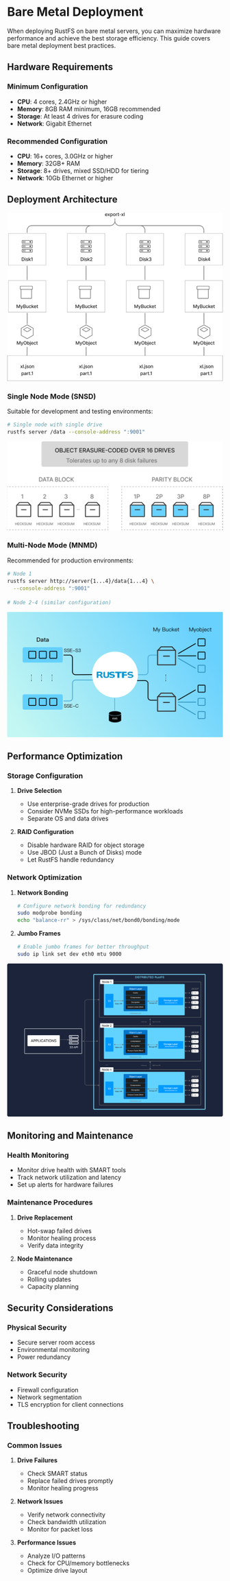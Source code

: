 # Bare Metal Deployment

When deploying RustFS on bare metal servers, you can maximize hardware performance and achieve the best storage efficiency. This guide covers bare metal deployment best practices.

## Hardware Requirements

### Minimum Configuration

- **CPU**: 4 cores, 2.4GHz or higher
- **Memory**: 8GB RAM minimum, 16GB recommended
- **Storage**: At least 4 drives for erasure coding
- **Network**: Gigabit Ethernet

### Recommended Configuration

- **CPU**: 16+ cores, 3.0GHz or higher
- **Memory**: 32GB+ RAM
- **Storage**: 8+ drives, mixed SSD/HDD for tiering
- **Network**: 10Gb Ethernet or higher

## Deployment Architecture

![Bare Metal Architecture 1](./images/sec2-1.png)

### Single Node Mode (SNSD)

Suitable for development and testing environments:

```bash
# Single node with single drive
rustfs server /data --console-address ":9001"
```

![Bare Metal Architecture 2](./images/sec2-2.png)

### Multi-Node Mode (MNMD)

Recommended for production environments:

```bash
# Node 1
rustfs server http://server{1...4}/data{1...4} \
  --console-address ":9001"

# Node 2-4 (similar configuration)
```

![Bare Metal Architecture 3](./images/sec2-3.png)

## Performance Optimization

### Storage Configuration

1. **Drive Selection**
   - Use enterprise-grade drives for production
   - Consider NVMe SSDs for high-performance workloads
   - Separate OS and data drives

2. **RAID Configuration**
   - Disable hardware RAID for object storage
   - Use JBOD (Just a Bunch of Disks) mode
   - Let RustFS handle redundancy

### Network Optimization

1. **Network Bonding**

   ```bash
   # Configure network bonding for redundancy
   sudo modprobe bonding
   echo "balance-rr" > /sys/class/net/bond0/bonding/mode
   ```

2. **Jumbo Frames**

   ```bash
   # Enable jumbo frames for better throughput
   sudo ip link set dev eth0 mtu 9000
   ```

![Bare Metal Architecture 4](./images/sec2-4.png)

## Monitoring and Maintenance

### Health Monitoring

- Monitor drive health with SMART tools
- Track network utilization and latency
- Set up alerts for hardware failures

### Maintenance Procedures

1. **Drive Replacement**
   - Hot-swap failed drives
   - Monitor healing process
   - Verify data integrity

2. **Node Maintenance**
   - Graceful node shutdown
   - Rolling updates
   - Capacity planning

## Security Considerations

### Physical Security

- Secure server room access
- Environmental monitoring
- Power redundancy

### Network Security

- Firewall configuration
- Network segmentation
- TLS encryption for client connections

## Troubleshooting

### Common Issues

1. **Drive Failures**
   - Check SMART status
   - Replace failed drives promptly
   - Monitor healing progress

2. **Network Issues**
   - Verify network connectivity
   - Check bandwidth utilization
   - Monitor for packet loss

3. **Performance Issues**
   - Analyze I/O patterns
   - Check for CPU/memory bottlenecks
   - Optimize drive layout

